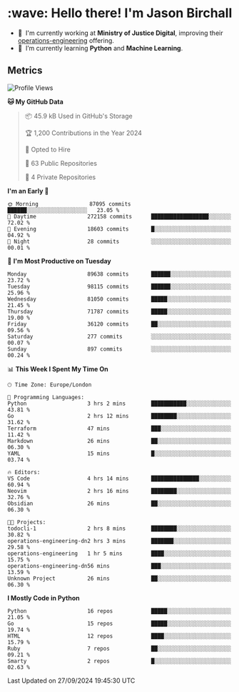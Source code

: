 <h1 align="left" id="jason-title">:wave: Hello there! I'm Jason Birchall</h1>

- :office: &nbsp;I'm currently working at **Ministry of Justice Digital**, improving their [operations-engineering](https://github.com/ministryofjustice/operations-engineering) offering.
- :seedling: &nbsp;I’m currently learning **Python** and **Machine Learning**.

<h2>Metrics</h2>

<!--START_SECTION:waka-->
![Profile Views](http://img.shields.io/badge/Profile%20Views-0-blue)

**🐱 My GitHub Data** 

> 📦 45.9 kB Used in GitHub's Storage 
 > 
> 🏆 1,200 Contributions in the Year 2024
 > 
> 💼 Opted to Hire
 > 
> 📜 63 Public Repositories 
 > 
> 🔑 4 Private Repositories 
 > 
**I'm an Early 🐤** 

```text
🌞 Morning                87095 commits       ██████░░░░░░░░░░░░░░░░░░░   23.05 % 
🌆 Daytime                272158 commits      ██████████████████░░░░░░░   72.02 % 
🌃 Evening                18603 commits       █░░░░░░░░░░░░░░░░░░░░░░░░   04.92 % 
🌙 Night                  28 commits          ░░░░░░░░░░░░░░░░░░░░░░░░░   00.01 % 
```
📅 **I'm Most Productive on Tuesday** 

```text
Monday                   89638 commits       ██████░░░░░░░░░░░░░░░░░░░   23.72 % 
Tuesday                  98115 commits       ██████░░░░░░░░░░░░░░░░░░░   25.96 % 
Wednesday                81050 commits       █████░░░░░░░░░░░░░░░░░░░░   21.45 % 
Thursday                 71787 commits       █████░░░░░░░░░░░░░░░░░░░░   19.00 % 
Friday                   36120 commits       ██░░░░░░░░░░░░░░░░░░░░░░░   09.56 % 
Saturday                 277 commits         ░░░░░░░░░░░░░░░░░░░░░░░░░   00.07 % 
Sunday                   897 commits         ░░░░░░░░░░░░░░░░░░░░░░░░░   00.24 % 
```


📊 **This Week I Spent My Time On** 

```text
🕑︎ Time Zone: Europe/London

💬 Programming Languages: 
Python                   3 hrs 2 mins        ███████████░░░░░░░░░░░░░░   43.81 % 
Go                       2 hrs 12 mins       ████████░░░░░░░░░░░░░░░░░   31.62 % 
Terraform                47 mins             ███░░░░░░░░░░░░░░░░░░░░░░   11.42 % 
Markdown                 26 mins             ██░░░░░░░░░░░░░░░░░░░░░░░   06.30 % 
YAML                     15 mins             █░░░░░░░░░░░░░░░░░░░░░░░░   03.74 % 

🔥 Editors: 
VS Code                  4 hrs 14 mins       ███████████████░░░░░░░░░░   60.94 % 
Neovim                   2 hrs 16 mins       ████████░░░░░░░░░░░░░░░░░   32.76 % 
Obsidian                 26 mins             ██░░░░░░░░░░░░░░░░░░░░░░░   06.30 % 

🐱‍💻 Projects: 
todocli-1                2 hrs 8 mins        ████████░░░░░░░░░░░░░░░░░   30.82 % 
operations-engineering-dn2 hrs 3 mins        ███████░░░░░░░░░░░░░░░░░░   29.58 % 
operations-engineering   1 hr 5 mins         ████░░░░░░░░░░░░░░░░░░░░░   15.75 % 
operations-engineering-dn56 mins             ███░░░░░░░░░░░░░░░░░░░░░░   13.59 % 
Unknown Project          26 mins             ██░░░░░░░░░░░░░░░░░░░░░░░   06.30 % 
```

**I Mostly Code in Python** 

```text
Python                   16 repos            █████░░░░░░░░░░░░░░░░░░░░   21.05 % 
Go                       15 repos            █████░░░░░░░░░░░░░░░░░░░░   19.74 % 
HTML                     12 repos            ████░░░░░░░░░░░░░░░░░░░░░   15.79 % 
Ruby                     7 repos             ██░░░░░░░░░░░░░░░░░░░░░░░   09.21 % 
Smarty                   2 repos             █░░░░░░░░░░░░░░░░░░░░░░░░   02.63 % 
```




 Last Updated on 27/09/2024 19:45:30 UTC
<!--END_SECTION:waka-->

<!-- links -->

[issues page]: https://github.com/jasonBirchall/jasonBirchall/issues "jasonBirchall/issues"
